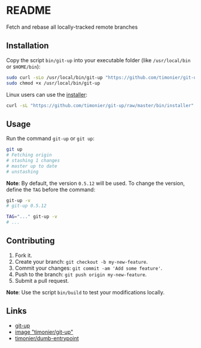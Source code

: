 # README

Fetch and rebase all locally-tracked remote branches

## Installation

Copy the script `bin/git-up` into your executable folder (like `/usr/local/bin` or `$HOME/bin`):

```sh
sudo curl -sLo /usr/local/bin/git-up "https://github.com/timonier/git-up/raw/master/bin/git-up"
sudo chmod +x /usr/local/bin/git-up
```

Linux users can use the [installer](https://github.com/timonier/git-up/blob/master/bin/installer):

```sh
curl -sL "https://github.com/timonier/git-up/raw/master/bin/installer" | sudo sh -s install
```

## Usage

Run the command `git-up` or `git up`:

```sh
git up
# Fetching origin
# stashing 1 changes
# master up to date
# unstashing
```

__Note__: By default, the version `0.5.12` will be used. To change the version, define the `TAG` before the command:

```sh
git-up -v
# git-up 0.5.12

TAG="..." git-up -v
# ...
```

## Contributing

1. Fork it.
2. Create your branch: `git checkout -b my-new-feature`.
3. Commit your changes: `git commit -am 'Add some feature'`.
4. Push to the branch: `git push origin my-new-feature`.
5. Submit a pull request.

__Note__: Use the script `bin/build` to test your modifications locally.

## Links

* [git-up](https://github.com/aanand/git-up)
* [image "timonier/git-up"](https://hub.docker.com/r/timonier/git-up/)
* [timonier/dumb-entrypoint](https://github.com/timonier/dumb-entrypoint)

